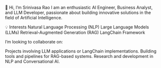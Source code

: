 👋 Hi, I’m Srinivasa Rao
I am an enthusiastic AI Engineer, Business Analyst, and LLM Developer, passionate about building innovative solutions in the field of Artificial Intelligence.

💡 Interests
Natural Language Processing (NLP)
Large Language Models (LLMs)
Retrieval-Augmented Generation (RAG)
LangChain Framework

I’m looking to collaborate on:

Projects involving LLM applications or LangChain implementations.
Building tools and pipelines for RAG-based systems.
Research and development in NLP and Conversational AI.
<!---
srinivasarao999/srinivasarao999 is a ✨ special ✨ repository because its `README.md` (this file) appears on your GitHub profile.
You can click the Preview link to take a look at your changes.
--->

